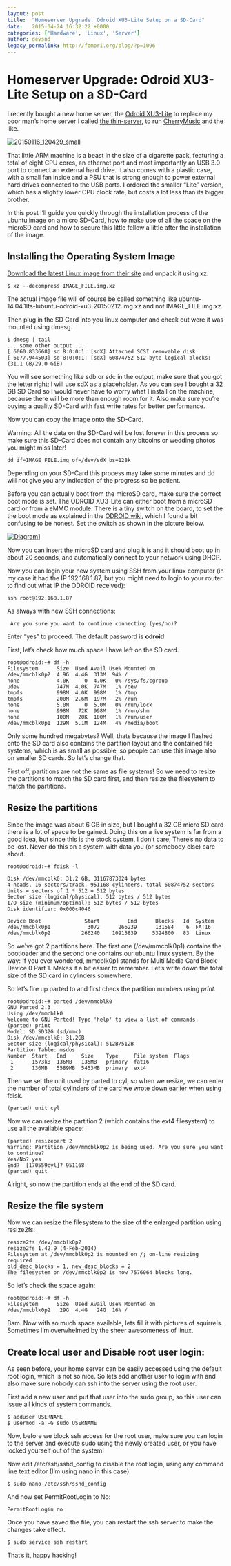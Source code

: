 ```yaml
---
layout: post
title:  "Homeserver Upgrade: Odroid XU3-Lite Setup on a SD-Card"
date:   2015-04-24 16:32:22 +0000
categories: ['Hardware', 'Linux', 'Server']
author: devsnd
legacy_permalink: http://fomori.org/blog/?p=1096
---
```



Homeserver Upgrade: Odroid XU3-Lite Setup on a SD-Card
======================================================

I recently bought a new home server, the [Odroid XU3-Lite](http://www.hardkernel.com/main/products/prdt_info.php?g_code=G141351880955) to replace my poor man’s home server I called [the thin-server](http://fomori.org/blog/?p=37), to run [CherryMusic](http://fomori.org/cherrymusic) and the like.

[![20150116_120429_small](/assets/images/20150116_120429_small.jpg)](/assets/images/20150116_120429_small.jpg)

That little ARM machine is a beast in the size of a cigarette pack, featuring a total of eight CPU cores, an ethernet port and most importantly an USB 3.0 port to connect an external hard drive. It also comes with a plastic case, with a small fan inside and a PSU that is strong enough to power external hard drives connected to the USB ports. I ordered the smaller “Lite” version, which has a slightly lower CPU clock rate, but costs a lot less than its bigger brother.

In this post I’ll guide you quickly through the installation process of the ubuntu image on a micro SD-Card, how to make use of all the space on the microSD card and how to secure this little fellow a little after the installation of the image.

Installing the Operating System Image
-------------------------------------

[Download the latest Linux image from their site](http://com.odroid.com/sigong/nf_file_board/nfile_board.php?tag=ODROID-XU3) and unpack it using xz:

```
$ xz --decompress IMAGE_FILE.img.xz
```

The actual image file will of course be called something like ubuntu-14.04.1lts-lubuntu-odroid-xu3-20150212.img.xz and not IMAGE\_FILE.img.xz.

Then plug in the SD Card into you linux computer and check out were it was mounted using dmesg.

```
$ dmesg | tail
... some other output ...
[ 6060.833668] sd 8:0:0:1: [sdX] Attached SCSI removable disk
[ 6077.944503] sd 8:0:0:1: [sdX] 60874752 512-byte logical blocks: (31.1 GB/29.0 GiB)
```

You will see something like sdb or sdc in the output, make sure that you got the letter right; I will use sdX as a placeholder. As you can see I bought a 32 GB SD Card so I would never have to worry what I install on the machine, because there will be more than enough room for it. Also make sure you’re buying a quality SD-Card with fast write rates for better performance.

Now you can copy the image onto the SD-Card.

Warning: All the data on the SD-Card will be lost forever in this process so make sure this SD-Card does not contain any bitcoins or wedding photos you might miss later!

```
dd if=IMAGE_FILE.img of=/dev/sdX bs=128k
```

Depending on your SD-Card this process may take some minutes and dd will not give you any indication of the progress so be patient.

Before you can actually boot from the microSD card, make sure the correct boot mode is set. The ODROID XU3-Lite can either boot from a microSD card or from a eMMC module. There is a tiny switch on the board, to set the the boot mode as explained in the [ODROID wiki](http://odroid.com/dokuwiki/doku.php?id=en:xu3_bootmode_configuration), which I found a bit confusing to be honest. Set the switch as shown in the picture below.

[![Diagram1](/assets/images/Diagram1.jpeg)](/assets/images/Diagram1.jpeg)

Now you can insert the microSD card and plug it is and it should boot up in about 20 seconds, and automatically connect to your network using DHCP.

Now you can login your new system using SSH from your linux computer (in my case it had the IP 192.168.1.87, but you might need to login to your router to find out what IP the ODROID received):

```
ssh root@192.168.1.87
```

As always with new SSH connections:

```
 Are you sure you want to continue connecting (yes/no)?
```

Enter “yes” to proceed. The default password is **odroid**

First, let’s check how much space I have left on the SD card.

```
root@odroid:~# df -h
Filesystem      Size  Used Avail Use% Mounted on
/dev/mmcblk0p2  4.9G  4.4G  313M  94% /
none            4.0K     0  4.0K   0% /sys/fs/cgroup
udev            747M  4.0K  747M   1% /dev
tmpfs           998M  4.0K  998M   1% /tmp
tmpfs           200M  2.6M  197M   2% /run
none            5.0M     0  5.0M   0% /run/lock
none            998M   72K  998M   1% /run/shm
none            100M   20K  100M   1% /run/user
/dev/mmcblk0p1  129M  5.1M  124M   4% /media/boot
```

Only some hundred megabytes? Well, thats because the image I flashed onto the SD card also contains the partition layout and the contained file systems, which is as small as possible, so people can use this image also on smaller SD cards. So let’s change that.

First off, partitions are not the same as file systems! So we need to resize the partitions to match the SD card first, and then resize the filesystem to match the partitions.

Resize the partitions
---------------------

Since the image was about 6 GB in size, but I bought a 32 GB micro SD card there is a lot of space to be gained. Doing this on a live system is far from a good idea, but since this is the stock system, I don’t care; There’s no data to be lost. Never do this on a system with data you (or somebody else) care about.

```
root@odroid:~# fdisk -l
 
Disk /dev/mmcblk0: 31.2 GB, 31167873024 bytes
4 heads, 16 sectors/track, 951168 cylinders, total 60874752 sectors
Units = sectors of 1 * 512 = 512 bytes
Sector size (logical/physical): 512 bytes / 512 bytes
I/O size (minimum/optimal): 512 bytes / 512 bytes
Disk identifier: 0x000c4046
 
Device Boot              Start         End      Blocks   Id  System
/dev/mmcblk0p1            3072      266239      131584    6  FAT16
/dev/mmcblk0p2          266240    10915839     5324800   83  Linux
```

So we’ve got 2 partitions here. The first one (/dev/mmcblk0p1) contains the bootloader and the second one contains our ubuntu linux system. By the way: If you ever wondered, mmcblk0p1 stands for Multi Media Card Block Device 0 Part 1. Makes it a bit easier to remember. Let’s write down the total size of the SD card in cylinders somewhere.

So let’s fire up parted to and first check the partition numbers using *print.*

```
root@odroid:~# parted /dev/mmcblk0
GNU Parted 2.3
Using /dev/mmcblk0
Welcome to GNU Parted! Type 'help' to view a list of commands.           
(parted) print
Model: SD SD32G (sd/mmc)
Disk /dev/mmcblk0: 31.2GB
Sector size (logical/physical): 512B/512B
Partition Table: msdos
Number  Start   End     Size    Type     File system  Flags
 1      1573kB  136MB   135MB   primary  fat16
 2      136MB   5589MB  5453MB  primary  ext4
```

Then we set the unit used by parted to cyl, so when we resize, we can enter the number of total cylinders of the card we wrote down earlier when using fdisk.

```
(parted) unit cyl
```

Now we can resize the partition 2 (which contains the ext4 filesystem) to use all the available space:

```
(parted) resizepart 2                                         
Warning: Partition /dev/mmcblk0p2 is being used. Are you sure you want to continue?
Yes/No? yes                                                               
End?  [170559cyl]? 951168
(parted) quit
```

Alright, so now the partition ends at the end of the SD card.

Resize the file system
----------------------

Now we can resize the filesystem to the size of the enlarged partition using resize2fs:

```
resize2fs /dev/mmcblk0p2
resize2fs 1.42.9 (4-Feb-2014)
Filesystem at /dev/mmcblk0p2 is mounted on /; on-line resizing required
old_desc_blocks = 1, new_desc_blocks = 2
The filesystem on /dev/mmcblk0p2 is now 7576064 blocks long.
```

So let’s check the space again:

```
root@odroid:~# df -h
Filesystem      Size  Used Avail Use% Mounted on
/dev/mmcblk0p2   29G  4.4G   24G  16% /
```

Bam. Now with so much space available, lets fill it with pictures of squirrels. Sometimes I’m overwhelmed by the sheer awesomeness of linux.

Create local user and Disable root user login:
----------------------------------------------

As seen before, your home server can be easily accessed using the default root login, which is not so nice. So lets add another user to login with and also make sure nobody can ssh into the server using the root user.

First add a new user and put that user into the sudo group, so this user can issue all kinds of system commands.

```
$ adduser USERNAME
$ usermod -a -G sudo USERNAME
```

Now, before we block ssh access for the root user, make sure you can login to the server and execute sudo using the newly created user, or you have locked yourself out of the system!

Now edit /etc/ssh/sshd\_config to disable the root login, using any command line text editor (I’m using nano in this case):

```
$ sudo nano /etc/ssh/sshd_config
```

And now set  PermitRootLogin to No:

```
PermitRootLogin no
```

Once you have saved the file, you can restart the ssh server to make the changes take effect.

```
$ sudo service ssh restart
```

That’s it, happy hacking!

 

 

 

 

  

	